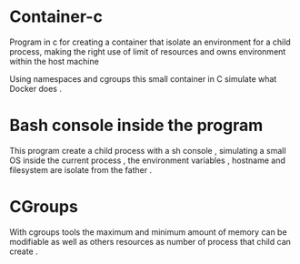 # Container-c
Program in c for creating a container that isolate an environment for a child process,
making the right use of limit of resources and owns environment within the host machine

Using namespaces and cgroups this small container in C simulate what Docker does .

# Bash console inside the program 
This program create a child process with a sh console , simulating a small OS inside the 
current process , the environment variables , hostname and filesystem are isolate from 
the father .

# CGroups
With cgroups tools the maximum and minimum amount of memory can be 
modifiable as well as others resources as number of process that child 
can create . 
